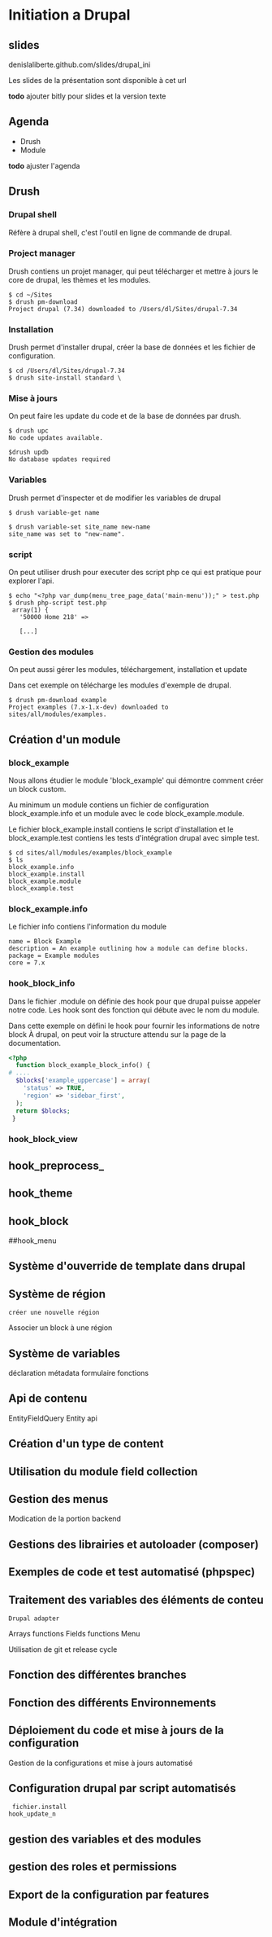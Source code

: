 # Initiation a Drupal
## slides

denislaliberte.github.com/slides/drupal_ini

Les slides de la présentation sont disponible à cet url

__todo__ ajouter bitly pour slides et la version texte

## Agenda
- Drush
- Module



__todo__ ajuster l'agenda

## Drush


### Drupal shell

Réfère à drupal shell, c'est l'outil en ligne de commande de drupal.




### Project manager

Drush contiens un projet manager, qui peut télécharger et mettre à jours le core
de drupal, les thèmes et les modules.


```shell
$ cd ~/Sites
$ drush pm-download
Project drupal (7.34) downloaded to /Users/dl/Sites/drupal-7.34
```


### Installation

Drush permet d'installer drupal, créer la base de données et les fichier de 
configuration.


```console
$ cd /Users/dl/Sites/drupal-7.34
$ drush site-install standard \
```


### Mise à jours

On peut faire les update du code et de la base de données par drush.


```console
$ drush upc
No code updates available.

$drush updb
No database updates required
```


### Variables

Drush permet d'inspecter et de modifier les variables de drupal
```console
$ drush variable-get name

$ drush variable-set site_name new-name
site_name was set to "new-name".
```

### script

On peut utiliser drush pour executer des script php ce qui est pratique pour 
explorer l'api.


```console
$ echo "<?php var_dump(menu_tree_page_data('main-menu'));" > test.php
$ drush php-script test.php
 array(1) {
   '50000 Home 218' =>
   
   [...]
```


### Gestion des modules

On peut aussi gérer les modules, téléchargement, installation et update

Dans cet exemple on télécharge les modules d'exemple de drupal.


```console
$ drush pm-download example
Project examples (7.x-1.x-dev) downloaded to sites/all/modules/examples.
```



## Création d'un module


### block_example

Nous allons étudier le module 'block_example' qui démontre comment créer un block custom.

Au minimum un module contiens un fichier de configuration block_example.info et 
un module avec le code block_example.module.

Le fichier block_example.install contiens le script d'installation et le block_example.test
contiens les tests d'intégration drupal avec simple test.

```console
$ cd sites/all/modules/examples/block_example
$ ls
block_example.info
block_example.install
block_example.module
block_example.test
```


### block_example.info
Le fichier info contiens l'information du module 

```
name = Block Example
description = An example outlining how a module can define blocks.
package = Example modules
core = 7.x
```


### hook_block_info

Dans le fichier .module on définie des hook pour que drupal puisse appeler notre 
code. Les hook sont des fonction qui débute avec le nom du module.

Dans cette exemple on défini le hook pour fournir les informations de notre block
À drupal, on peut voir la structure attendu sur la page de la documentation.

```php
<?php
  function block_example_block_info() {
# ....
  $blocks['example_uppercase'] = array(
    'status' => TRUE,
    'region' => 'sidebar_first',
  );
  return $blocks;
 }
```



### hook_block_view





## hook_preprocess_
## hook_theme
## hook_block
##hook_menu
## Système d'ouverride de template dans drupal







## Système de région
    créer une nouvelle région
   Associer un block à une région
## Système de variables
   déclaration métadata
   formulaire
   fonctions
## Api de contenu
   EntityFieldQuery
   Entity api
## Création d'un type de content
## Utilisation du module field collection
## Gestion des menus


Modication de la portion backend
## Gestions des librairies et autoloader (composer)
## Exemples de code et test automatisé (phpspec)
## Traitement des variables des éléments de conteu
    Drupal adapter
   Arrays functions
    Fields functions
   Menu


Utilisation de git et release cycle
## Fonction des différentes branches
## Fonction des différents Environnements
## Déploiement du code et mise à jours de la configuration

Gestion de la configurations et mise à jours automatisé

## Configuration drupal par script automatisés
     fichier.install
    hook_update_n
 ## gestion des variables et des modules
 ## gestion des roles et permissions
 ## Export de la configuration par features
 ## Module d'intégration
